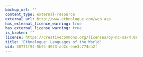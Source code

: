 ```yaml
---
backup_url: ''
content_type: external-resource
external_url: http://www.ethnologue.com/web.asp
has_external_licence_warning: true
has_external_license_warning: true
is_broken: ''
license: https://creativecommons.org/licenses/by-nc-sa/4.0/
title: 'Ethnologue: Languages of the World'
uid: 30771f94-5b94-4023-ad2c-eae3c774da2f
---
```

